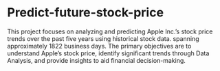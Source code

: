 # Predict-future-stock-price
This project focuses on analyzing and predicting Apple Inc.’s stock price trends over the past five years using historical stock data. spanning approximately 1822 business days. The primary objectives are to understand Apple’s stock price, identify significant trends through Data Analysis, and provide insights to aid financial decision-making.

